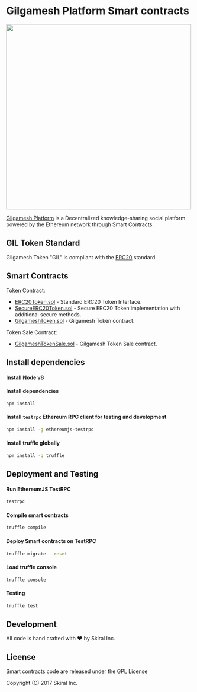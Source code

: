 # Gilgamesh Platform Smart contracts
<img src="https://www.gilgameshplatform.com/img/logo-gilgamesh-3d.svg" width ='500' />

[Gilgamesh Platform](https://www.gilgameshplatform.com) is a Decentralized knowledge-sharing social platform powered by the Ethereum network through Smart Contracts.


## GIL Token Standard
Gilgamesh Token "GIL" is compliant with the [ERC20](https://github.com/ethereum/eips/issues/20) standard.

## Smart Contracts
 Token Contract:

 - [ERC20Token.sol](/contracts/ERC20Token.sol) - Standard ERC20 Token Interface.
 - [SecureERC20Token.sol](/contracts/SecureERC20Token.sol) - Secure ERC20 Token implementation with additional secure methods.
 - [GilgameshToken.sol](/contracts/GilgameshToken.sol) - Gilgamesh Token contract.

 Token Sale Contract:
 - [GilgameshTokenSale.sol](/contracts/GilgameshTokenSale.sol) - Gilgamesh Token Sale contract.

## Install dependencies

#### Install Node v8

#### Install dependencies
```sh
npm install
```

#### Install `testrpc` Ethereum RPC client for testing and development
```sh
npm install -g ethereumjs-testrpc
```

#### Install truffle globally
```sh
npm install -g truffle
```

## Deployment and Testing

#### Run EthereumJS TestRPC
```sh
testrpc
```

#### Compile smart contracts
```sh
truffle compile
```

#### Deploy Smart contracts on TestRPC
```sh
truffle migrate --reset
```

#### Load truffle console
```sh
truffle console
```

#### Testing
```sh
truffle test
```

## Development
All code is hand crafted with :heart: by Skiral Inc.

## License
Smart contracts code are released under the GPL License

Copyright (C) 2017 Skiral Inc.
